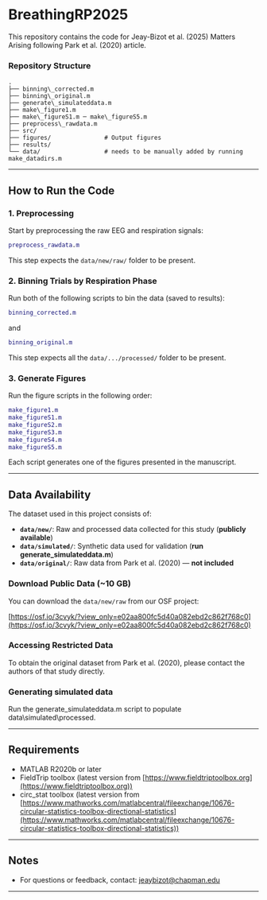 # BreathingRP2025
This repository contains the code for Jeay-Bizot et al. (2025) Matters Arising following Park et al. (2020) article.



### Repository Structure

````
.
├── binning\_corrected.m
├── binning\_original.m
├── generate\_simulateddata.m
├── make\_figure1.m
├── make\_figureS1.m ─ make\_figureS5.m
├── preprocess\_rawdata.m
├── src/
├── figures/               # Output figures
├── results/
└── data/                  # needs to be manually added by running make_datadirs.m

````

---

## How to Run the Code

### 1. Preprocessing

Start by preprocessing the raw EEG and respiration signals:

```matlab
preprocess_rawdata.m
````

This step expects the `data/new/raw/` folder to be present.

### 2. Binning Trials by Respiration Phase

Run both of the following scripts to bin the data (saved to results\):

```matlab
binning_corrected.m
```

and

```matlab
binning_original.m
```

This step expects all the `data/.../processed/` folder to be present.

### 3. Generate Figures

Run the figure scripts in the following order:

```matlab
make_figure1.m
make_figureS1.m
make_figureS2.m
make_figureS3.m
make_figureS4.m
make_figureS5.m
```

Each script generates one of the figures presented in the manuscript.

---

## Data Availability

The dataset used in this project consists of:

* **`data/new/`**: Raw and processed data collected for this study (**publicly available**)
* **`data/simulated/`**: Synthetic data used for validation (**run generate_simulateddata.m**)
* **`data/original/`**: Raw data from Park et al. (2020) — **not included**

### Download Public Data (\~10 GB)

You can download the `data/new/raw` from our OSF project:

[https://osf.io/3cvyk/?view_only=e02aa800fc5d40a082ebd2c862f768c0](https://osf.io/3cvyk/?view_only=e02aa800fc5d40a082ebd2c862f768c0)

### Accessing Restricted Data

To obtain the original dataset from Park et al. (2020), please contact the authors of that study directly.

### Generating simulated data

Run the generate_simulateddata.m script to populate data\simulated\processed.

---

## Requirements

* MATLAB R2020b or later
* FieldTrip toolbox (latest version from [https://www.fieldtriptoolbox.org](https://www.fieldtriptoolbox.org))
* circ_stat toolbox (latest version from [https://www.mathworks.com/matlabcentral/fileexchange/10676-circular-statistics-toolbox-directional-statistics](https://www.mathworks.com/matlabcentral/fileexchange/10676-circular-statistics-toolbox-directional-statistics))

---

## Notes

* For questions or feedback, contact: [jeaybizot@chapman.edu](mailto:jeaybizot@chapman.edu)

---


